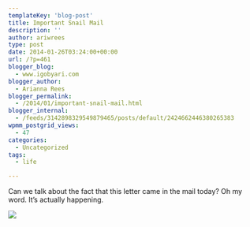 ```yaml
---
templateKey: 'blog-post'
title: Important Snail Mail
description: ''
author: ariwrees
type: post
date: 2014-01-26T03:24:00+00:00
url: /?p=461
blogger_blog:
  - www.igobyari.com
blogger_author:
  - Arianna Rees
blogger_permalink:
  - /2014/01/important-snail-mail.html
blogger_internal:
  - /feeds/3142898329549879465/posts/default/2424662446380265383
wpmm_postgrid_views:
  - 47
categories:
  - Uncategorized
tags:
  - life

---
```

Can we talk about the fact that this letter came in the mail today? Oh my word. It’s actually happening. 

[![](https://www.igobyari.com/wp-content/uploads/2014/01/usucollage.jpg)](https://www.igobyari.com/wp-content/uploads/2014/01/usucollage.jpg)